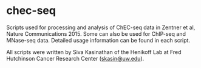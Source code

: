 # chec-seq
Scripts used for processing and analysis of ChEC-seq data in Zentner et al, Nature Communications 2015.  Some can also be used for ChIP-seq and MNase-seq data.  Detailed usage information can be found in each script.

All scripts were written by Siva Kasinathan of the Henikoff Lab at Fred Hutchinson Cancer Research Center (skasin@uw.edu). 
